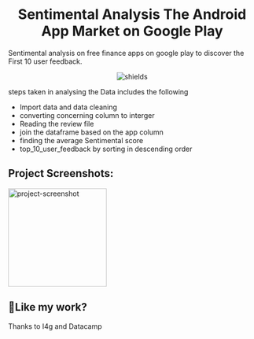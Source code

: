 <h1 align="center" id="title">Sentimental Analysis The Android App Market on Google Play</h1>

<p id="description">Sentimental analysis on free finance apps on google play to discover the First 10 user feedback.</p>

<p align="center"><img src="/cii/summary/:projectId" alt="shields"></p>
<p> steps taken in analysing the Data includes the following </p>

<ul>
  <li>Import data and data cleaning</li>
  <li>converting concerning column to interger</li>
  <li> Reading the review file</li>
  <li>join the dataframe based on the app column</li>
  <li>finding the average Sentimental score </li>
  <li> top_10_user_feedback by sorting in descending order </li>

</ul>

<h2>Project Screenshots:</h2>

<img src="https://drive.google.com/file/d/1jl5A8UK_wqbySa4qA_Gi81Scd7Z9EZ2m/view?usp=share_link" alt="project-screenshot" width="200" height="200/">

<h2>💖Like my work?</h2>

Thanks to I4g and Datacamp
